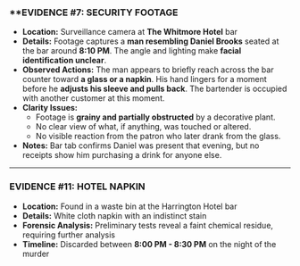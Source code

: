 ### **EVIDENCE #7: SECURITY FOOTAGE

- **Location:** Surveillance camera at **The Whitmore Hotel** bar
- **Details:** Footage captures a **man resembling Daniel Brooks** seated at the bar around **8:10 PM**. The angle and lighting make **facial identification unclear**.
- **Observed Actions:** The man appears to briefly reach across the bar counter toward **a glass or a napkin**. His hand lingers for a moment before he **adjusts his sleeve and pulls back**. The bartender is occupied with another customer at this moment.
- **Clarity Issues:**
    - Footage is **grainy and partially obstructed** by a decorative plant.
    - No clear view of what, if anything, was touched or altered.
    - No visible reaction from the patron who later drank from the glass.
- **Notes:** Bar tab confirms Daniel was present that evening, but no receipts show him purchasing a drink for anyone else.

---

### **EVIDENCE #11: HOTEL NAPKIN**

- **Location:** Found in a waste bin at the Harrington Hotel bar
- **Details:** White cloth napkin with an indistinct stain
- **Forensic Analysis:** Preliminary tests reveal a faint chemical residue, requiring further analysis
- **Timeline:** Discarded between **8:00 PM - 8:30 PM** on the night of the murder